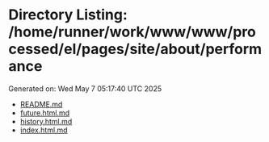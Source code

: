 # Directory Listing: /home/runner/work/www/www/processed/el/pages/site/about/performance
Generated on: Wed May  7 05:17:40 UTC 2025

- [README.md](README.md)
- [future.html.md](future.html.md)
- [history.html.md](history.html.md)
- [index.html.md](index.html.md)
